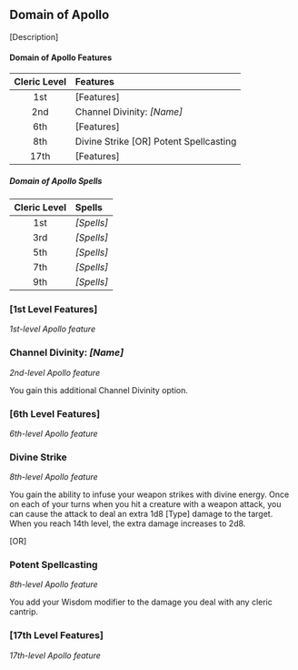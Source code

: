 ## Domain of Apollo

[Description]

#### Domain of Apollo Features

| Cleric Level | Features                               |
| :----------: | :------------------------------------- |
|     1st      | [Features]                             |
|     2nd      | Channel Divinity: _[Name]_             |
|     6th      | [Features]                             |
|     8th      | Divine Strike [OR] Potent Spellcasting |
|     17th     | [Features]                             |

##### Domain of Apollo Spells

| Cleric Level | Spells     |
| :----------: | :--------- |
|     1st      | _[Spells]_ |
|     3rd      | _[Spells]_ |
|     5th      | _[Spells]_ |
|     7th      | _[Spells]_ |
|     9th      | _[Spells]_ |

### [1st Level Features]

_1st-level Apollo feature_

### Channel Divinity: _[Name]_

_2nd-level Apollo feature_

You gain this additional Channel Divinity option.

### [6th Level Features]

_6th-level Apollo feature_

### Divine Strike

_8th-level Apollo feature_

You gain the ability to infuse your weapon strikes with divine energy. Once on each of your turns when you hit a creature with a weapon attack, you can cause the attack to deal an extra 1d8 [Type] damage to the target. When you reach 14th level, the extra damage increases to 2d8.

[OR]

### Potent Spellcasting

_8th-level Apollo feature_

You add your Wisdom modifier to the damage you deal with any cleric cantrip.

### [17th Level Features]

_17th-level Apollo feature_
